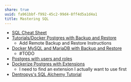 ```yaml
---
share: true
uuid: fa961bbf-f992-45c2-99d4-8ff4d5a1d4a1
title: Mastering SQL
---
```

* [SQL Cheat Sheet](/5370d05b-1ec0-4361-b9ba-8cd4ec56e4d5)
* [Tutorials/Docker Postgres with Backup and Restore](/undefined)
	* Add Remote Backup and Restore Instructions
* [Docker MySQL and MariaDB with Backup and Restore](/065d3a41-1745-4c38-8950-4939f0d0b606)
	* #TODO
* [Postgres with users and roles](/40be8974-36f7-4552-90f8-9cb003920e4a)
* [Dockerize Postgres with Extensions](/d7280f31-9dcc-4816-b205-8a7f93650f88)
	* I need to find an extension I actually want to use first
* [Dentropys's SQL Alchemy Tutorial](/34aa710f-0d0e-4098-88aa-e0b554a2298e)